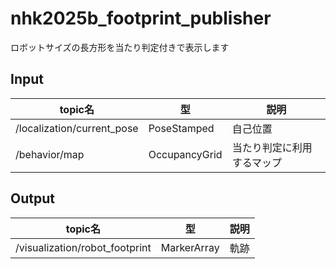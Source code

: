 # nhk2025b_footprint_publisher
ロボットサイズの長方形を当たり判定付きで表示します

## Input
| topic名 | 型 | 説明 |
| - | - | - |
| /localization/current_pose | PoseStamped | 自己位置 |
| /behavior/map | OccupancyGrid | 当たり判定に利用するマップ |

## Output
| topic名 | 型 | 説明 |
| - | - | - |
| /visualization/robot_footprint | MarkerArray | 軌跡 |

